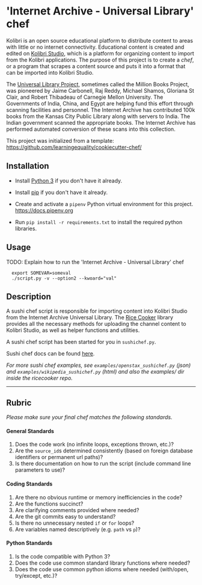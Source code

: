 # 'Internet Archive - Universal Library' chef

Kolibri is an open source educational platform to distribute content to areas with
little or no internet connectivity. Educational content is created and edited on [Kolibri Studio](https://studio.learningequality.org),
which is a platform for organizing content to import from the Kolibri applications. The purpose
of this project is to create a *chef*, or a program that scrapes a content source and puts it
into a format that can be imported into Kolibri Studio.

The [Universal Library Project](https://archive.org/details/universallibrary?tab=about), sometimes called the Million Books Project, was pioneered by Jaime Carbonell, Raj Reddy, Michael Shamos, Gloriana St Clair, and Robert Thibadeau of Carnegie Mellon University. The Governments of India, China, and Egypt are helping fund this effort through scanning facilities and personnel. The Internet Archive has contributed 100k books from the Kansas City Public Library along with servers to India. The Indian government scanned the appropriate books. The Internet Archive has performed automated conversion of these scans into this collection.

This project was initialized from a template: https://github.com/learningequality/cookiecutter-chef/


## Installation

* Install [Python 3](https://www.python.org/downloads/) if you don't have it already.

* Install [pip](https://pypi.python.org/pypi/pip) if you don't have it already.

* Create and activate a `pipenv` Python virtual environment for this project. https://docs.pipenv.org

* Run `pip install -r requirements.txt` to install the required python libraries.




## Usage

TODO: Explain how to run the 'Internet Archive - Universal Library' chef

      export SOMEVAR=someval
      ./script.py -v --option2 --kwoard="val"



## Description

A sushi chef script is responsible for importing content into Kolibri Studio from the Internet Archive Universal Library.
The [Rice Cooker](https://github.com/learningequality/ricecooker) library provides
all the necessary methods for uploading the channel content to Kolibri Studio,
as well as helper functions and utilities.

A sushi chef script has been started for you in `sushichef.py`.

Sushi chef docs can be found [here](https://github.com/learningequality/ricecooker/blob/master/README.md).

_For more sushi chef examples, see `examples/openstax_sushichef.py` (json) and
 `examples/wikipedia_sushichef.py` (html) and also the examples/ dir inside the ricecooker repo._


---


## Rubric

_Please make sure your final chef matches the following standards._



#### General Standards
1. Does the code work (no infinite loops, exceptions thrown, etc.)?
1. Are the `source_id`s determined consistently (based on foreign database identifiers or permanent url paths)?
1. Is there documentation on how to run the script (include command line parameters to use)?

#### Coding Standards
1. Are there no obvious runtime or memory inefficiencies in the code?
1. Are the functions succinct?
1. Are clarifying comments provided where needed?
1. Are the git commits easy to understand?
1. Is there no unnecessary nested `if` or `for` loops?
1. Are variables named descriptively (e.g. `path` vs `p`)?

#### Python Standards
1. Is the code compatible with Python 3?
1. Does the code use common standard library functions where needed?
1. Does the code use common python idioms where needed (with/open, try/except, etc.)?

